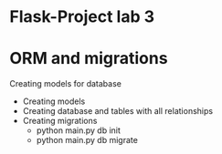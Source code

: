 # Flask-Project lab 3
# ORM and migrations
Creating models for database
  - Creating models
  - Creating database and tables with all relationships
  - Creating migrations
    - python main.py db init
    - python main.py db migrate
